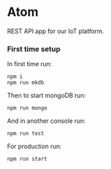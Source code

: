 # Atom
REST API app for our IoT platform.

### First time setup

In first time run:

```
npm i
npm run mkdb
```

Then to start mongoDB run:

```
npm run mongo
```

And in another console run:

```
npm run test
```

For production run:

```
npm run start
```
